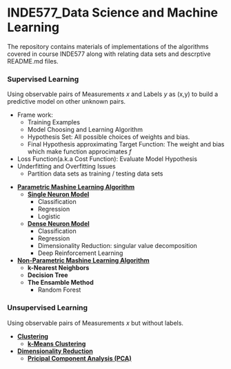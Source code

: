 # INDE577_Data Science and Machine Learning

The repository contains materials of implementations of the algorithms covered in course INDE577 along with relating data sets and descrptive README.md files.

### **Supervised Learning**

Using observable pairs of Measurements *x* and Labels *y* as (x,y) to build a predictive model on other unknown pairs.
- Frame work: 
    - Training Examples 
    - Model Choosing and Learning Algorithm 
    - Hypothesis Set:
        All possible choices of weights and bias.
    - Final Hypothesis approximating Target Function:
        The weight and bias which make function approcimates *f*
- Loss Function(a.k.a Cost Function): Evaluate Model Hypothesis
- Underfitting and Overfitting Issues
    - Partition data sets as training / testing data sets

* <ins>**Parametric Mashine Learning Algorithm**</ins>
    * <ins>**Single Neuron Model**</ins>
        * Classification 
        * Regression 
        * Logistic 
    * <ins>**Dense Neuron Model**</ins>
        * Classification
        * Regression
        * Dimensionality Reduction: singular value decomposition
        * Deep Reinforcement Learning
* <ins>**Non-Parametric Mashine Learning Algorithm**</ins>
    * **k-Nearest Neighbors**
    * **Decision Tree**
    * **The Ensamble Method**
        - Random Forest

### **Unsupervised Learning**

Using observable pairs of Measurements *x* but without labels.
* <ins>**Clustering**</ins>
    * <ins>**k-Means Clustering**</ins>
* <ins>**Dimensionality Reduction**</ins>
    * <ins>**Pricipal Component Analysis (PCA)**</ins>

